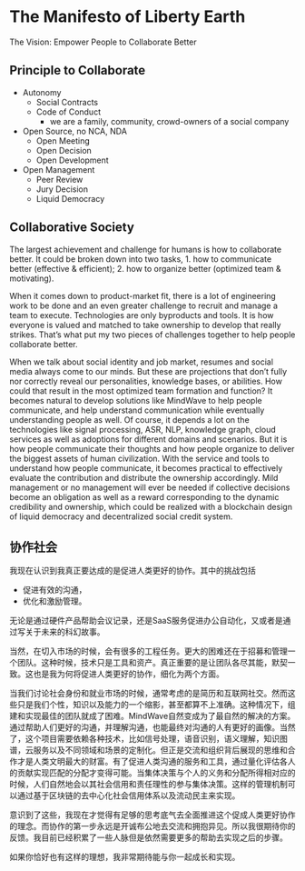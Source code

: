 # The Manifesto of Liberty Earth 

The Vision: Empower People to Collaborate Better


## Principle to Collaborate
- Autonomy
    - Social Contracts
    - Code of Conduct
        - we are a family, community, crowd-owners of a social company
- Open Source, no NCA, NDA
    - Open Meeting
    - Open Decision
    - Open Development
- Open Management
    - Peer Review
    - Jury Decision
    - Liquid Democracy


## Collaborative Society

The largest achievement and challenge for humans is how to collaborate better. It could be broken down into two tasks, 1. how to communicate better (effective & efficient); 2. how to organize better (optimized team & motivating). 

When it comes down to product-market fit, there is a lot of engineering work to be done and an even greater challenge to recruit and manage a team to execute. Technologies are only byproducts and tools. It is how everyone is valued and matched to take ownership to develop that really strikes. That’s what put my two pieces of challenges together to help people collaborate better.

When we talk about social identity and job market, resumes and social media always come to our minds. But these are projections that don’t fully nor correctly reveal our personalities, knowledge bases, or abilities. How could that result in the most optimized team formation and function? It becomes natural to develop solutions like MindWave to help people communicate, and help understand communication while eventually understanding people as well. Of course, it depends a lot on the technologies like signal processing, ASR, NLP, knowledge graph, cloud services as well as adoptions for different domains and scenarios. But it is how people communicate their thoughts and how people organize to deliver the biggest assets of human civilization. With the service and tools to understand how people communicate, it becomes practical to effectively evaluate the contribution and distribute the ownership accordingly. Mild management or no management will ever be needed if collective decisions become an obligation as well as a reward corresponding to the dynamic credibility and ownership, which could be realized with a blockchain design of liquid democracy and decentralized social credit system.


## 协作社会

我现在认识到我真正要达成的是促进人类更好的协作。其中的挑战包括
- 促进有效的沟通，
- 优化和激励管理。

无论是通过硬件产品帮助会议记录，还是SaaS服务促进办公自动化，又或者是通过写关于未来的科幻故事。

当然，在切入市场的时候，会有很多的工程任务。更大的困难还在于招募和管理一个团队。这种时候，技术只是工具和资产。真正重要的是让团队各尽其能，默契一致。这也是我为何将促进人类更好的协作，细化为两个方面。

当我们讨论社会身份和就业市场的时候，通常考虑的是简历和互联网社交。然而这些只是我们个性，知识以及能力的一个缩影，甚至都算不上准确。这种情况下，组建和实现最佳的团队就成了困难。MindWave自然变成为了最自然的解决的方案。通过帮助人们更好的沟通，并理解沟通，也能最终对沟通的人有更好的画像。当然了，这个项目需要依赖各种技术，比如信号处理，语音识别，语义理解，知识图谱，云服务以及不同领域和场景的定制化。但正是交流和组织背后展现的思维和合作才是人类文明最大的财富。有了促进人类沟通的服务和工具，通过量化评估各人的贡献实现匹配的分配才变得可能。当集体决策与个人的义务和分配所得相对应的时候，人们自然地会以其社会信用和责任理性的参与集体决策。这样的管理机制可以通过基于区块链的去中心化社会信用体系以及流动民主来实现。

意识到了这些，我现在才觉得有足够的思考底气去全面推进这个促成人类更好协作的理念。而协作的第一步永远是开诚布公地去交流和拥抱异见。所以我很期待你的反馈。我目前已经积累了一些人脉但是依然需要更多的帮助去实现之后的步骤。

如果你恰好也有这样的理想，我非常期待能与你一起成长和实现。
